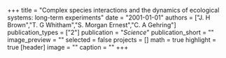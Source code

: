 +++
title = "Complex species interactions and the dynamics of ecological systems: long-term experiments"
date = "2001-01-01"
authors = ["J. H Brown","T. G Whitham","S. Morgan Ernest","C. A Gehring"]
publication_types = ["2"]
publication = "_Science_"
publication_short = ""
image_preview = ""
selected = false
projects = []
math = true
highlight = true
[header]
image = ""
caption = ""
+++

